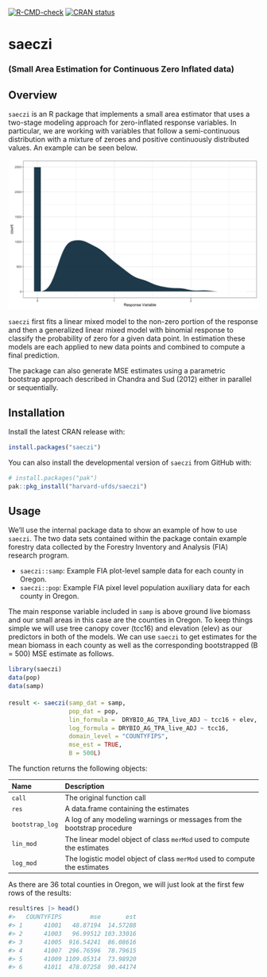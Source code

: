 
<!-- README.md is generated from README.Rmd. Please edit that file -->
<!-- badges: start -->

[![R-CMD-check](https://github.com/harvard-ufds/saeczi/actions/workflows/R-CMD-check.yaml/badge.svg)](https://github.com/harvard-ufds/saeczi/actions/workflows/R-CMD-check.yaml)
[![CRAN
status](https://www.r-pkg.org/badges/version/saeczi)](https://CRAN.R-project.org/package=saeczi)
<!-- badges: end -->

# saeczi

### (Small Area Estimation for Continuous Zero Inflated data)

## Overview

`saeczi` is an R package that implements a small area estimator that
uses a two-stage modeling approach for zero-inflated response variables.
In particular, we are working with variables that follow a
semi-continuous distribution with a mixture of zeroes and positive
continuously distributed values. An example can be seen below.

![](figs/README-zi-plot-1.png)

`saeczi` first fits a linear mixed model to the non-zero portion of the
response and then a generalized linear mixed model with binomial
response to classify the probability of zero for a given data point. In
estimation these models are each applied to new data points and combined
to compute a final prediction.

The package can also generate MSE estimates using a parametric bootstrap
approach described in Chandra and Sud (2012) either in parallel or
sequentially.

## Installation

Install the latest CRAN release with:

``` r
install.packages("saeczi")
```

You can also install the developmental version of `saeczi` from GitHub
with:

``` r
# install.packages("pak")
pak::pkg_install("harvard-ufds/saeczi")
```

## Usage

We’ll use the internal package data to show an example of how to use
`saeczi`. The two data sets contained within the package contain example
forestry data collected by the Forestry Inventory and Analysis (FIA)
research program.

- `saeczi::samp`: Example FIA plot-level sample data for each county in
  Oregon.
- `saeczi::pop`: Example FIA pixel level population auxiliary data for
  each county in Oregon.

The main response variable included in `samp` is above ground live
biomass and our small areas in this case are the counties in Oregon. To
keep things simple we will use tree canopy cover (tcc16) and elevation
(elev) as our predictors in both of the models. We can use `saeczi` to
get estimates for the mean biomass in each county as well as the
corresponding bootstrapped (B = 500) MSE estimate as follows.

``` r
library(saeczi)
data(pop)
data(samp)

result <- saeczi(samp_dat = samp,
                 pop_dat = pop, 
                 lin_formula =  DRYBIO_AG_TPA_live_ADJ ~ tcc16 + elev,
                 log_formula = DRYBIO_AG_TPA_live_ADJ ~ tcc16,
                 domain_level = "COUNTYFIPS",
                 mse_est = TRUE,
                 B = 500L)
```

The function returns the following objects:

| Name            | Description                                                               |
|:----------------|:--------------------------------------------------------------------------|
| `call`          | The original function call                                                |
| `res`           | A data.frame containing the estimates                                     |
| `bootstrap_log` | A log of any modeling warnings or messages from the bootstrap procedure   |
| `lin_mod`       | The linear model object of class `merMod` used to compute the estimates   |
| `log_mod`       | The logistic model object of class `merMod` used to compute the estimates |

As there are 36 total counties in Oregon, we will just look at the first
few rows of the results:

``` r
result$res |> head()
#>   COUNTYFIPS        mse       est
#> 1      41001   48.87194  14.57288
#> 2      41003   96.99512 103.33016
#> 3      41005  916.54241  86.08616
#> 4      41007  296.76596  78.79615
#> 5      41009 1109.05314  73.98920
#> 6      41011  478.07258  90.44174
```
